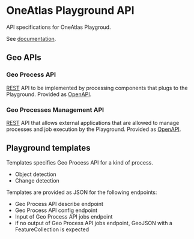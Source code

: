 # OneAtlas Playground API

API specifications for OneAtlas Playgroud.

See [documentation](http://playground-docs.readthedocs.io/).

## Geo APIs

### Geo Process API

[REST](https://en.wikipedia.org/wiki/Representational_state_transfer) API to be implemented by processing components that plugs to the Playground.
Provided as [OpenAPI](https://en.wikipedia.org/wiki/OpenAPI_Specification).

### Geo Processes Management API

[REST](https://en.wikipedia.org/wiki/Representational_state_transfer) API that allows external applications that are allowed to manage processes and job execution by the Playground.
Provided as [OpenAPI](https://en.wikipedia.org/wiki/OpenAPI_Specification).

## Playground templates

Templates specifies Geo Process API for a kind of process.

* Object detection
* Change detection

Templates are provided as JSON for the following endpoints:

* Geo Process API describe endpoint
* Geo Process API config endpoint
* Input of Geo Process API jobs endpoint
* if no output of Geo Process API jobs endpoint, GeoJSON with a FeatureCollection is expected
